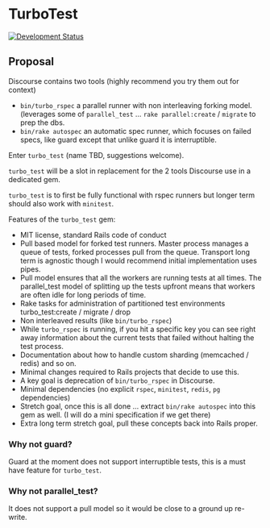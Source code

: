 # TurboTest

[![Development Status](https://github.com/ioquatix/turbo_test/workflows/Test/badge.svg)](https://github.com/ioquatix/turbo_test/actions?workflow=Test)

## Proposal

Discourse contains two tools (highly recommend you try them out for context)

  - `bin/turbo_rspec` a parallel runner with non interleaving forking model. (leverages some of `parallel_test` … `rake parallel:create` / `migrate` to prep the dbs.
  - `bin/rake autospec` an automatic spec runner, which focuses on failed specs, like guard except that unlike guard it is interruptible.

Enter `turbo_test` (name TBD, suggestions welcome).

`turbo_test` will be a slot in replacement for the 2 tools Discourse use in a dedicated gem.

`turbo_test` is to first be fully functional with rspec runners but longer term should also work with `minitest`.

Features of the `turbo_test` gem:

  - MIT license, standard Rails code of conduct
  - Pull based model for forked test runners. Master process manages a queue of tests, forked processes pull from the queue. Transport long term is agnostic though I would recommend initial implementation uses pipes.
  - Pull model ensures that all the workers are running tests at all times. The parallel\_test model of splitting up the tests upfront means that workers are often idle for long periods of time.
  - Rake tasks for administration of partitioned test environments turbo\_test:create / migrate / drop
  - Non interleaved results (like `bin/turbo_rspec`)
  - While `turbo_rspec` is running, if you hit a specific key you can see right away information about the current tests that failed without halting the test process.
  - Documentation about how to handle custom sharding (memcached / redis) and so on.
  - Minimal changes required to Rails projects that decide to use this.
  - A key goal is deprecation of `bin/turbo_rspec` in Discourse.
  - Minimal dependencies (no explicit `rspec`, `minitest`, `redis`, `pg` dependencies)
  - Stretch goal, once this is all done … extract `bin/rake autospec` into this gem as well. (I will do a mini specification if we get there)
  - Extra long term stretch goal, pull these concepts back into Rails proper.

### Why not guard?

Guard at the moment does not support interruptible tests, this is a must have feature for `turbo_test`.

### Why not parallel\_test?

It does not support a pull model so it would be close to a ground up re-write.
